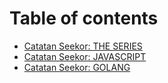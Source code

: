 # Table of contents

* [Catatan Seekor: THE SERIES](README.md)
* [Catatan Seekor: JAVASCRIPT](catatan-seekor-javascript.md)
* [Catatan Seekor: GOLANG](catatan-seekor-golang.md)

